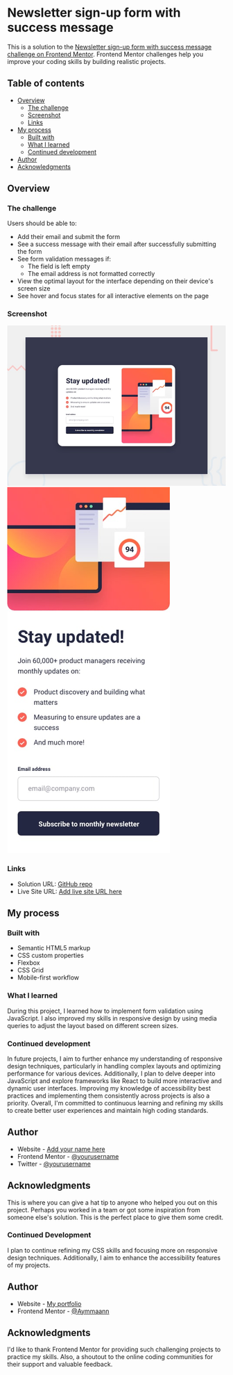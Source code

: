 # Newsletter sign-up form with success message 

This is a solution to the [Newsletter sign-up form with success message challenge on Frontend Mentor](https://www.frontendmentor.io/challenges/newsletter-signup-form-with-success-message-3FC1AZbNrv). Frontend Mentor challenges help you improve your coding skills by building realistic projects. 

## Table of contents

- [Overview](#overview)
  - [The challenge](#the-challenge)
  - [Screenshot](#screenshot)
  - [Links](#links)
- [My process](#my-process)
  - [Built with](#built-with)
  - [What I learned](#what-i-learned)
  - [Continued development](#continued-development)
- [Author](#author)
- [Acknowledgments](#acknowledgments)

## Overview

### The challenge

Users should be able to:

- Add their email and submit the form
- See a success message with their email after successfully submitting the form
- See form validation messages if:
  - The field is left empty
  - The email address is not formatted correctly
- View the optimal layout for the interface depending on their device's screen size
- See hover and focus states for all interactive elements on the page

### Screenshot

![Desktop View](./images/screenshot.jpg)
![Mobile View](./images/screenshot2.jpg)

### Links

- Solution URL: [GitHub repo](https://github.com/Aymmaann/Front-End-Development/tree/main/Newsletter%20sign-up%20form)
- Live Site URL: [Add live site URL here](https://your-live-site-url.com)

## My process

### Built with

- Semantic HTML5 markup
- CSS custom properties
- Flexbox
- CSS Grid
- Mobile-first workflow

### What I learned

During this project, I learned how to implement form validation using JavaScript. I also improved my skills in responsive design by using media queries to adjust the layout based on different screen sizes.

### Continued development

In future projects, I aim to further enhance my understanding of responsive design techniques, particularly in handling complex layouts and optimizing performance for various devices. Additionally, I plan to delve deeper into JavaScript and explore frameworks like React to build more interactive and dynamic user interfaces. Improving my knowledge of accessibility best practices and implementing them consistently across projects is also a priority. Overall, I'm committed to continuous learning and refining my skills to create better user experiences and maintain high coding standards.

## Author

- Website - [Add your name here](https://www.your-site.com)
- Frontend Mentor - [@yourusername](https://www.frontendmentor.io/profile/yourusername)
- Twitter - [@yourusername](https://www.twitter.com/yourusername)

## Acknowledgments

This is where you can give a hat tip to anyone who helped you out on this project. Perhaps you worked in a team or got some inspiration from someone else's solution. This is the perfect place to give them some credit.


### Continued Development

I plan to continue refining my CSS skills and focusing more on responsive design techniques. Additionally, I aim to enhance the accessibility features of my projects.


## Author

- Website - [My portfolio](https://ayman03-portfolio.netlify.app/)
- Frontend Mentor - [@Aymmaann](https://www.frontendmentor.io/profile/Aymmaann)

## Acknowledgments

I'd like to thank Frontend Mentor for providing such challenging projects to practice my skills. Also, a shoutout to the online coding communities for their support and valuable feedback.